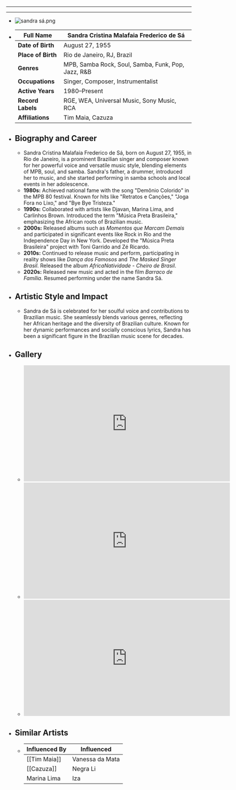 ---
---



- ---
  ---
- ![sandra sá.png](../assets/sandra_sá_1717740251810_0.png)
- | **Full Name**     | Sandra Cristina Malafaia Frederico de Sá |
  |-------------------|-------------------------------------------|
  | **Date of Birth** | August 27, 1955                           |
  | **Place of Birth**| Rio de Janeiro, RJ, Brazil                |
  | **Genres**        | MPB, Samba Rock, Soul, Samba, Funk, Pop, Jazz, R&B |
  | **Occupations**   | Singer, Composer, Instrumentalist         |
  | **Active Years**  | 1980–Present                              |
  | **Record Labels** | RGE, WEA, Universal Music, Sony Music, RCA|
  | **Affiliations**  | Tim Maia, Cazuza                          |
- ## **Biography and Career**
	- Sandra Cristina Malafaia Frederico de Sá, born on August 27, 1955, in Rio de Janeiro, is a prominent Brazilian singer and composer known for her powerful voice and versatile music style, blending elements of MPB, soul, and samba. Sandra's father, a drummer, introduced her to music, and she started performing in samba schools and local events in her adolescence.
	- **1980s:** Achieved national fame with the song "Demônio Colorido" in the MPB 80 festival. Known for hits like "Retratos e Canções," "Joga Fora no Lixo," and "Bye Bye Tristeza."
	- **1990s:** Collaborated with artists like Djavan, Marina Lima, and Carlinhos Brown. Introduced the term "Música Preta Brasileira," emphasizing the African roots of Brazilian music.
	- **2000s:** Released albums such as *Momentos que Marcam Demais* and participated in significant events like Rock in Rio and the Independence Day in New York. Developed the "Música Preta Brasileira" project with Toni Garrido and Zé Ricardo.
	- **2010s:** Continued to release music and perform, participating in reality shows like *Dança dos Famosos* and *The Masked Singer Brasil*. Released the album *AfricaNatividade - Cheiro de Brasil*.
	- **2020s:** Released new music and acted in the film *Barraco de Família*. Resumed performing under the name Sandra Sá.
- ## **Artistic Style and Impact**
	- Sandra de Sá is celebrated for her soulful voice and contributions to Brazilian music. She seamlessly blends various genres, reflecting her African heritage and the diversity of Brazilian culture. Known for her dynamic performances and socially conscious lyrics, Sandra has been a significant figure in the Brazilian music scene for decades.
- ## **Gallery**
	- <iframe width="560" height="315" src="https://www.youtube.com/embed/InHcxFCQTeM?si=mI0VHFaBvgExkZAK" title="YouTube video player" frameborder="0" allow="accelerometer; autoplay; clipboard-write; encrypted-media; gyroscope; picture-in-picture; web-share" referrerpolicy="strict-origin-when-cross-origin" allowfullscreen></iframe>
	- <iframe width="560" height="315" src="https://www.youtube.com/embed/dP-0KMjd-dg?si=jRy37qA5aSLe4a5l" title="YouTube video player" frameborder="0" allow="accelerometer; autoplay; clipboard-write; encrypted-media; gyroscope; picture-in-picture; web-share" referrerpolicy="strict-origin-when-cross-origin" allowfullscreen></iframe>
	- <iframe width="560" height="315" src="https://www.youtube.com/embed/ZJpoycqlbjo?si=PiK7GK2H2GfFsk1X" title="YouTube video player" frameborder="0" allow="accelerometer; autoplay; clipboard-write; encrypted-media; gyroscope; picture-in-picture; web-share" referrerpolicy="strict-origin-when-cross-origin" allowfullscreen></iframe>
- ## **Similar Artists**
	- | Influenced By       | Influenced                    |
	  |---------------------|-------------------------------|
	  | [[Tim Maia]]        | Vanessa da Mata               |
	  | [[Cazuza]]          | Negra Li                      |
	  | Marina Lima     | Iza                           |